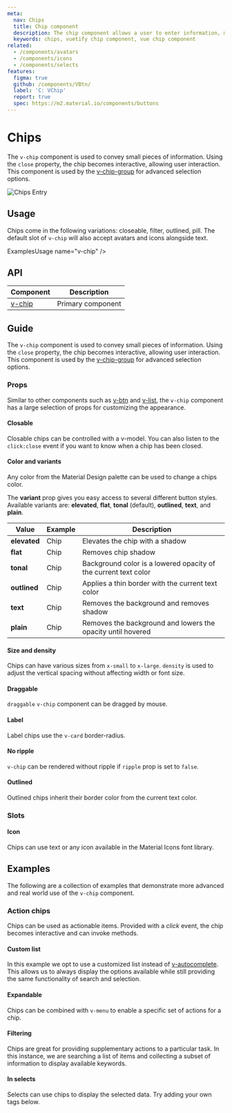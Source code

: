```yaml
---
meta:
  nav: Chips
  title: Chip component
  description: The chip component allows a user to enter information, make selections, filter content or trigger actions.
  keywords: chips, vuetify chip component, vue chip component
related:
  - /components/avatars
  - /components/icons
  - /components/selects
features:
  figma: true
  github: /components/VBtn/
  label: 'C: VChip'
  report: true
  spec: https://m2.material.io/components/buttons
---
```


# Chips

The `v-chip` component is used to convey small pieces of information. Using the `close` property, the chip becomes interactive, allowing user interaction. This component is used by the [v-chip-group](/components/chip-groups) for advanced selection options.

![Chips Entry](https://cdn.vuetifyjs.com/docs/images/components/v-chip/v-chip-entry.png)

<PageFeatures />

## Usage

Chips come in the following variations: closeable, filter, outlined, pill. The default slot of `v-chip` will also accept avatars and icons alongside text.

ExamplesUsage name="v-chip" />

<PromotedEntry />

## API

| Component | Description |
| - | - |
| [v-chip](/api/v-chip/) | Primary component |

<ApiInline hide-links />

## Guide

The `v-chip` component is used to convey small pieces of information. Using the `close` property, the chip becomes interactive, allowing user interaction. This component is used by the [v-chip-group](/components/chip-groups) for advanced selection options.

### Props

Similar to other components such as [v-btn](/components/buttons/) and [v-list](/components/lists/), the `v-chip` component has a large selection of props for customizing the appearance.

#### Closable

Closable chips can be controlled with a v-model. You can also listen to the `click:close` event if you want to know when a chip has been closed.

<ExamplesExample file="v-chip/prop-closable" />

#### Color and variants

Any color from the Material Design palette can be used to change a chips color.

<ExamplesExample file="v-chip/prop-colored" />

The **variant** prop gives you easy access to several different button styles. Available variants are: **elevated**, **flat**, **tonal** (default), **outlined**, **text**, and **plain**.

| Value        | Example                                                  | Description                                                     |
|--------------|----------------------------------------------------------|-----------------------------------------------------------------|
| **elevated** | <v-chip color="primary" variant="elevated">Chip</v-chip> | Elevates the chip with a shadow                               |
| **flat**     | <v-chip color="primary" variant="flat">Chip</v-chip>     | Removes chip shadow                                           |
| **tonal**    | <v-chip color="primary" variant="tonal">Chip</v-chip>    | Background color is a lowered opacity of the current text color |
| **outlined** | <v-chip color="primary" variant="outlined">Chip</v-chip> | Applies a thin border with the current text color               |
| **text**     | <v-chip color="primary" variant="text">Chip</v-chip>     | Removes the background and removes shadow                       |
| **plain**    | <v-chip color="primary" variant="plain">Chip</v-chip>    | Removes the background and lowers the opacity until hovered     |

#### Size and density

Chips can have various sizes from `x-small` to `x-large`. `density` is used to adjust the vertical spacing without affecting width or font size.

<ExamplesExample file="v-chip/prop-sizes" />

#### Draggable

`draggable` `v-chip` component can be dragged by mouse.

<ExamplesExample file="v-chip/prop-draggable" />

#### Label

Label chips use the `v-card` border-radius.

<ExamplesExample file="v-chip/prop-label" />

#### No ripple

`v-chip` can be rendered without ripple if `ripple` prop is set to `false`.

<ExamplesExample file="v-chip/prop-no-ripple" />

#### Outlined

Outlined chips inherit their border color from the current text color.

<ExamplesExample file="v-chip/prop-outlined" />

### Slots

#### Icon

Chips can use text or any icon available in the Material Icons font library.

<ExamplesExample file="v-chip/slot-icon" />

## Examples

The following are a collection of examples that demonstrate more advanced and real world use of the `v-chip` component.

### Action chips

Chips can be used as actionable items. Provided with a _click_ event, the chip becomes interactive and can invoke methods.

<ExamplesExample file="v-chip/event-action-chips" />

#### Custom list

In this example we opt to use a customized list instead of [v-autocomplete](/components/autocompletes). This allows us to always display the options available while still providing the same functionality of search and selection.

<ExamplesExample file="v-chip/misc-custom-list" />

#### Expandable

Chips can be combined with `v-menu` to enable a specific set of actions for a chip.

<ExamplesExample file="v-chip/misc-expandable" />

#### Filtering

Chips are great for providing supplementary actions to a particular task. In this instance, we are searching a list of items and collecting a subset of information to display available keywords.

<ExamplesExample file="v-chip/misc-filtering" />

#### In selects

Selects can use chips to display the selected data. Try adding your own tags below.

<ExamplesExample file="v-chip/misc-in-selects" />
